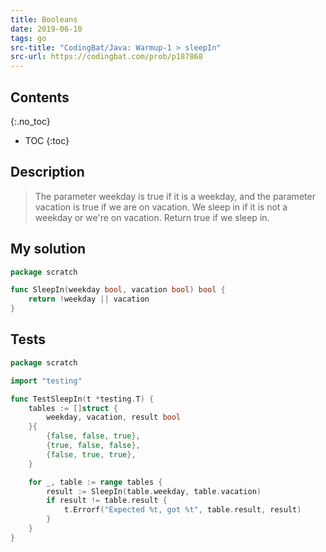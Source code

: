 ```yaml
---
title: Booleans
date: 2019-06-10
tags: go
src-title: "CodingBat/Java: Warmup-1 > sleepIn"
src-url: https://codingbat.com/prob/p187868
---
```


## Contents
{:.no_toc}

* TOC
{:toc}

## Description

> The parameter weekday is true if it is a weekday, and the parameter vacation
> is true if we are on vacation. We sleep in if it is not a weekday or we're on
> vacation. Return true if we sleep in.

## My solution

```go
package scratch

func SleepIn(weekday bool, vacation bool) bool {
    return !weekday || vacation
}
```

## Tests

```go
package scratch

import "testing"

func TestSleepIn(t *testing.T) {
    tables := []struct {
        weekday, vacation, result bool
    }{
        {false, false, true},
        {true, false, false},
        {false, true, true},
    }

    for _, table := range tables {
        result := SleepIn(table.weekday, table.vacation)
        if result != table.result {
            t.Errorf("Expected %t, got %t", table.result, result)           
        }
    }
}
```
